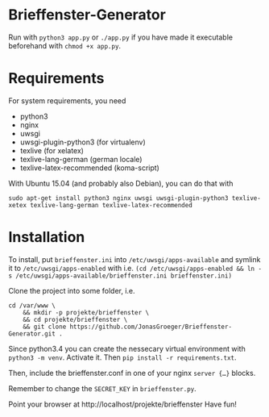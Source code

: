 # Brieffenster-Generator

Run with `python3 app.py` or `./app.py` if you have made it executable beforehand with `chmod +x app.py`.

# Requirements
For system requirements, you need

* python3
* nginx
* uwsgi
* uwsgi-plugin-python3 (for virtualenv)
* texlive (for xelatex)
* texlive-lang-german (german locale)
* texlive-latex-recommended (koma-script)

With Ubuntu 15.04 (and probably also Debian), you can do that with

```
sudo apt-get install python3 nginx uwsgi uwsgi-plugin-python3 texlive-xetex texlive-lang-german texlive-latex-recommended
```

# Installation
To install, put `brieffenster.ini` into `/etc/uwsgi/apps-available` and symlink it to `/etc/uwsgi/apps-enabled` with
i.e. `(cd /etc/uwsgi/apps-enabled && ln -s /etc/uwsgi/apps-available/brieffenster.ini brieffenster.ini)`

Clone the project into some folder, i.e.

```
cd /var/www \
    && mkdir -p projekte/brieffenster \
    && cd projekte/brieffenster \
    && git clone https://github.com/JonasGroeger/Brieffenster-Generator.git .
```

Since python3.4 you can create the nessecary virtual environment with `python3 -m venv`. Activate it.
Then `pip install -r requirements.txt`.

Then, include the brieffenster.conf in one of your nginx `server {…}` blocks.

Remember to change the `SECRET_KEY` in `brieffenster.py`.

Point your browser at http://localhost/projekte/brieffenster
Have fun!
